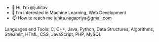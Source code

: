 - 👋 Hi, I’m @juhitav
- 👀 I’m interested in Machine Learning, Web Development
- 📫 How to reach me juhita.nagapriya@gmail.com

Languages and Tools:
C, C++, Java, Python, Data Structures, Algorithms, Streamlit, HTML, CSS, JavaScript, PHP, MySQL

<!---
juhitav/juhitav is a ✨ special ✨ repository because its `README.md` (this file) appears on your GitHub profile.
You can click the Preview link to take a look at your changes.
--->
